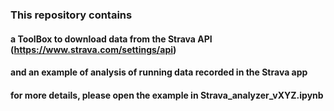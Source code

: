 ### This repository contains
#### a ToolBox to download data from the Strava API (https://www.strava.com/settings/api)
#### and an example of analysis of running data recorded in the Strava app 

#### for more details, please open the example in Strava_analyzer_vXYZ.ipynb
